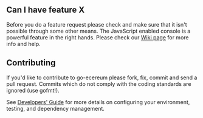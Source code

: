 ## Can I have feature X

Before you do a feature request please check and make sure that it isn't possible
through some other means. The JavaScript enabled console is a powerful feature
in the right hands. Please check our [Wiki page](https://github.com/ecchain/go-ecchain/wiki) for more info
and help.

## Contributing

If you'd like to contribute to go-ecereum please fork, fix, commit and
send a pull request. Commits which do not comply with the coding standards
are ignored (use gofmt!).

See [Developers' Guide](https://github.com/ecchain/go-ecchain/wiki/Developers'-Guide)
for more details on configuring your environment, testing, and
dependency management.
